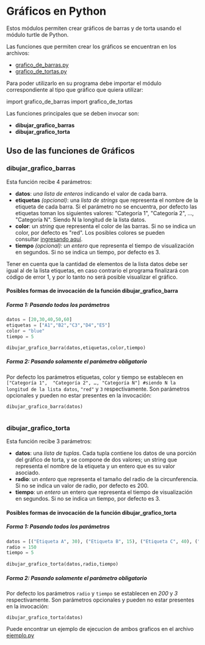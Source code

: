 # Gráficos en Python  
Estos módulos permiten crear gráficos de barras y de torta usando el módulo turtle de Python.

Las funciones que permiten crear los gráficos se encuentran en los archivos:
- [grafico_de_barras.py](https://github.com/ucuraj/graficos_tortuga/blob/master/grafico_de_barras/grafico_de_barras.py)
- [grafico_de_tortas.py](https://github.com/ucuraj/graficos_tortuga/blob/master/grafico_de_torta/grafico_de_torta.py)

Para poder utilizarlo en su programa debe importar el módulo correspondiente al tipo que gráfico que quiera utilizar:

import grafico_de_barras
import grafico_de_tortas

Las funciones principales que se deben invocar son:

- **dibujar_grafico_barras**
- **dibujar_grafico_torta**

## Uso de las funciones de Gráficos

### dibujar_grafico_barras

Esta función recibe 4 parámetros:
- **datos**: *una lista de enteros* indicando el valor de cada barra.
- **etiquetas** *(opcional)*: una *lista de strings* que representa el nombre de la etiqueta de cada barra. Si el parámetro no se encuentra, por defecto las etiquetas toman los siguientes valores: "Categoría 1",  "Categoría 2", …, "Categoría N". Siendo N la longitud de la lista datos.
- **color**: un *string* que representa el color de las barras. Si no se indica un color,  por defecto es "red". Los posibles colores se pueden consultar [ingresando aquí](http://www.science.smith.edu/dftwiki/index.php/Color_Charts_for_TKinter).
- **tiempo** *(opcional): un entero* que representa el tiempo de visualización en segundos. Si no se indica un tiempo, por defecto es 3.


Tener en cuenta que la cantidad de elementos de la lista datos debe ser igual al de la lista etiquetas, en caso contrario el programa finalizará con código de error 1, y por lo tanto no será posible visualizar el gráfico.

#### Posibles formas de invocación de la función dibujar_grafico_barra
##### Forma 1: Pasando todos los parámetros
```python
datos = [20,30,40,50,60]
etiquetas = ["A1","B2","C3","D4","E5"]
color = "blue"
tiempo = 5 

dibujar_grafico_barra(datos,etiquetas,color,tiempo)
```

##### Forma 2: Pasando solamente el parámetro obligatorio
Por defecto los parámetros etiquetas, color y tiempo se establecen en `["Categoría 1",  "Categoría 2", …, "Categoría N"] #siendo N la longitud de la lista datos`, `"red"` y `3` respectivamente. Son parámetros opcionales y pueden no estar presentes en la invocación:

`dibujar_grafico_barra(datos)`

# 
### dibujar_grafico_torta

Esta función recibe 3 parámetros:
- **datos**: una *lista de tuplas*. Cada tupla contiene los datos de una porción del gráfico de torta, y se compone de dos valores;  un string que representa el nombre de la etiqueta y un entero que es su valor asociado.
- **radio**: un *entero* que representa el tamaño del radio de la circunferencia. Si no se indica un valor de radio, por defecto es 200.
- **tiempo**: un *entero* un entero que representa el tiempo de visualización en segundos. Si no se indica un tiempo, por defecto es 3.

#### Posibles formas de invocación de la función dibujar_grafico_torta
##### Forma 1: Pasando todos los parámetros

```python
datos = [("Etiqueta A", 30), ("Etiqueta B", 15), ("Etiqueta C", 40), ("Etiqueta D", 10), ("Etiqueta E", 20)]
radio = 150
tiempo = 5
 
dibujar_grafico_torta(datos,radio,tiempo)
```

##### Forma 2: Pasando solamente el parámetro obligatorio
Por defecto los parámetros `radio` y `tiempo` se establecen en *200* y *3* respectivamente. Son parámetros opcionales y pueden no estar presentes en la invocación:

`dibujar_grafico_torta(datos)`

Puede encontrar un ejemplo de ejecucion de ambos graficos en el archivo [ejemplo.py](https://github.com/ucuraj/graficos_tortuga/blob/master/ejemplo.py)
